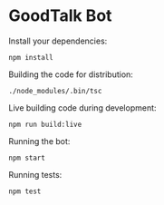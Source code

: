 # GoodTalk Bot

Install your dependencies:

`npm install`

Building the code for distribution:

`./node_modules/.bin/tsc`

Live building code during development:

`npm run build:live`

Running the bot:

`npm start`

Running tests:

`npm test`